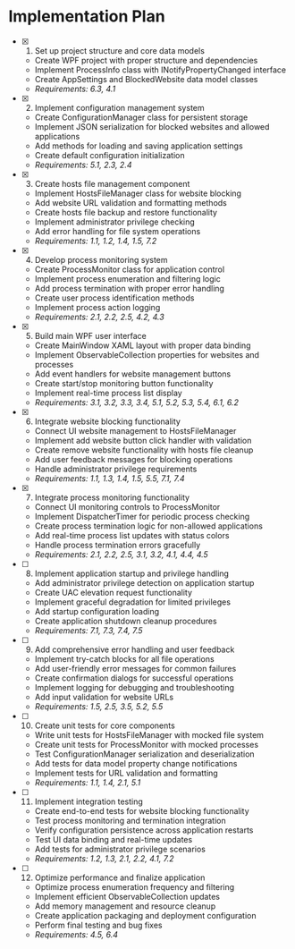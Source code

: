 # Implementation Plan

- [x] 1. Set up project structure and core data models

  - Create WPF project with proper structure and dependencies
  - Implement ProcessInfo class with INotifyPropertyChanged interface
  - Create AppSettings and BlockedWebsite data model classes
  - _Requirements: 6.3, 4.1_

- [x] 2. Implement configuration management system

  - Create ConfigurationManager class for persistent storage
  - Implement JSON serialization for blocked websites and allowed applications
  - Add methods for loading and saving application settings
  - Create default configuration initialization
  - _Requirements: 5.1, 2.3, 2.4_

- [x] 3. Create hosts file management component

  - Implement HostsFileManager class for website blocking
  - Add website URL validation and formatting methods
  - Create hosts file backup and restore functionality
  - Implement administrator privilege checking
  - Add error handling for file system operations
  - _Requirements: 1.1, 1.2, 1.4, 1.5, 7.2_

- [x] 4. Develop process monitoring system

  - Create ProcessMonitor class for application control
  - Implement process enumeration and filtering logic
  - Add process termination with proper error handling
  - Create user process identification methods
  - Implement process action logging
  - _Requirements: 2.1, 2.2, 2.5, 4.2, 4.3_

- [x] 5. Build main WPF user interface

  - Create MainWindow XAML layout with proper data binding
  - Implement ObservableCollection properties for websites and processes
  - Add event handlers for website management buttons
  - Create start/stop monitoring button functionality
  - Implement real-time process list display
  - _Requirements: 3.1, 3.2, 3.3, 3.4, 5.1, 5.2, 5.3, 5.4, 6.1, 6.2_

- [x] 6. Integrate website blocking functionality

  - Connect UI website management to HostsFileManager
  - Implement add website button click handler with validation
  - Create remove website functionality with hosts file cleanup
  - Add user feedback messages for blocking operations
  - Handle administrator privilege requirements
  - _Requirements: 1.1, 1.3, 1.4, 1.5, 5.5, 7.1, 7.4_

- [x] 7. Integrate process monitoring functionality

  - Connect UI monitoring controls to ProcessMonitor
  - Implement DispatcherTimer for periodic process checking
  - Create process termination logic for non-allowed applications
  - Add real-time process list updates with status colors
  - Handle process termination errors gracefully
  - _Requirements: 2.1, 2.2, 2.5, 3.1, 3.2, 4.1, 4.4, 4.5_

- [ ] 8. Implement application startup and privilege handling

  - Add administrator privilege detection on application startup
  - Create UAC elevation request functionality
  - Implement graceful degradation for limited privileges
  - Add startup configuration loading
  - Create application shutdown cleanup procedures
  - _Requirements: 7.1, 7.3, 7.4, 7.5_

- [ ] 9. Add comprehensive error handling and user feedback

  - Implement try-catch blocks for all file operations
  - Add user-friendly error messages for common failures
  - Create confirmation dialogs for successful operations
  - Implement logging for debugging and troubleshooting
  - Add input validation for website URLs
  - _Requirements: 1.5, 2.5, 3.5, 5.2, 5.5_

- [ ] 10. Create unit tests for core components

  - Write unit tests for HostsFileManager with mocked file system
  - Create unit tests for ProcessMonitor with mocked processes
  - Test ConfigurationManager serialization and deserialization
  - Add tests for data model property change notifications
  - Implement tests for URL validation and formatting
  - _Requirements: 1.1, 1.4, 2.1, 5.1_

- [ ] 11. Implement integration testing

  - Create end-to-end tests for website blocking functionality
  - Test process monitoring and termination integration
  - Verify configuration persistence across application restarts
  - Test UI data binding and real-time updates
  - Add tests for administrator privilege scenarios
  - _Requirements: 1.2, 1.3, 2.1, 2.2, 4.1, 7.2_

- [ ] 12. Optimize performance and finalize application
  - Optimize process enumeration frequency and filtering
  - Implement efficient ObservableCollection updates
  - Add memory management and resource cleanup
  - Create application packaging and deployment configuration
  - Perform final testing and bug fixes
  - _Requirements: 4.5, 6.4_
